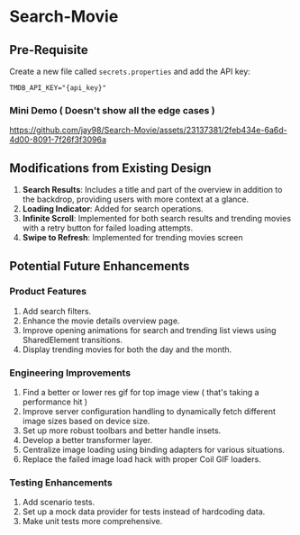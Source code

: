 # Search-Movie

## Pre-Requisite

Create a new file called `secrets.properties` and add the API key:

```properties
TMDB_API_KEY="{api_key}"
```

### Mini Demo ( Doesn't show all the edge cases )

https://github.com/jay98/Search-Movie/assets/23137381/2feb434e-6a6d-4d00-8091-7f26f3f3096a

## Modifications from Existing Design

1. **Search Results**: Includes a title and part of the overview in addition to the backdrop,
   providing users with more context at a glance.
2. **Loading Indicator**: Added for search operations.
3. **Infinite Scroll**: Implemented for both search results and trending movies with a retry button
   for failed loading attempts.
4. **Swipe to Refresh**: Implemented for trending movies screen

## Potential Future Enhancements

### Product Features

1. Add search filters.
2. Enhance the movie details overview page.
3. Improve opening animations for search and trending list views using SharedElement transitions.
4. Display trending movies for both the day and the month.

### Engineering Improvements
1. Find a better or lower res gif for top image view ( that's taking a performance hit )
2. Improve server configuration handling to dynamically fetch different image sizes based on device
   size.
3. Set up more robust toolbars and better handle insets.
4. Develop a better transformer layer.
5. Centralize image loading using binding adapters for various situations.
6. Replace the failed image load hack with proper Coil GIF loaders.
### Testing Enhancements

1. Add scenario tests.
2. Set up a mock data provider for tests instead of hardcoding data.
3. Make unit tests more comprehensive.




